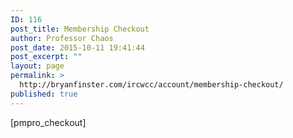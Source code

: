 ```yaml
---
ID: 116
post_title: Membership Checkout
author: Professor Chaos
post_date: 2015-10-11 19:41:44
post_excerpt: ""
layout: page
permalink: >
  http://bryanfinster.com/ircwcc/account/membership-checkout/
published: true
---
```

[pmpro_checkout]